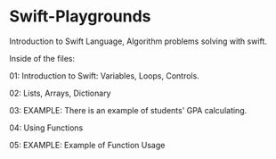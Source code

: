 # Swift-Playgrounds
Introduction to Swift Language, Algorithm problems solving with swift. 

Inside of the files:

  01: Introduction to Swift: Variables, Loops, Controls.
  
  02: Lists, Arrays, Dictionary
  
  03: EXAMPLE: There is an example of students' GPA calculating. 

  04: Using Functions
  
  05: EXAMPLE: Example of Function Usage
